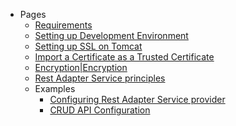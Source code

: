 * Pages
  * [Requirements](Requirements.md)
  * [Setting up Development Environment](Setting-up-Development-Environment.md)
  * [Setting up SSL on Tomcat](Setting-up-SSL-on-Tomcat.md)
  * [Import a Certificate as a Trusted Certificate](Import-a-Certificate-as-a-Trusted-Certificate.md)
  * [Encryption|Encryption](Encryption.md)
  * [Rest Adapter Service principles](Rest-Adapter-Service-principles.md)
  * Examples
    * [Configuring Rest Adapter Service provider](Configuring-Rest-Adapter-Service-provider.md)
    * [CRUD API Configuration](CRUD-API-Configuration.md)
